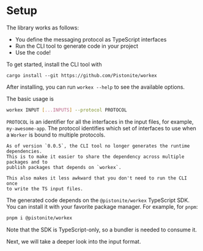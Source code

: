 # Setup
The library works as follows:
- You define the messaging protocol as TypeScript interfaces
- Run the CLI tool to generate code in your project
- Use the code!

To get started, install the CLI tool with

```
cargo install --git https://github.com/Pistonite/workex
```
After installing, you can run `workex --help` to see the available options.

The basic usage is
```bash
workex INPUT [...INPUTS] --protocol PROTOCOL
```

`PROTOCOL` is an identifier for all the interfaces in the input files,
for example, `my-awesome-app`. The protocol identifies which set of interfaces
to use when a `Worker` is bound to multiple protocols.


```admonish info
As of version `0.0.5`, the CLI tool no longer generates the runtime dependencies.
This is to make it easier to share the dependency across multiple packages and to
publish packages that depends on `workex`.

This also makes it less awkward that you don't need to run the CLI once
to write the TS input files.
```

The generated code depends on the `@pistonite/workex` TypeScript SDK. You can install
it with your favorite package manager. For example, for `pnpm`:

```bash
pnpm i @pistonite/workex
```

Note that the SDK is TypeScript-only, so a bundler is needed to consume it.

Next, we will take a deeper look into the input format.
